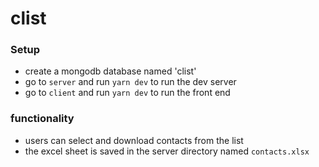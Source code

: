 # clist

### Setup
- create a mongodb database named 'clist'
- go to `server` and run `yarn dev` to run the dev server
- go to `client` and run `yarn dev` to run the front end

### functionality
- users can select and download contacts from the list
- the excel sheet is saved in the server directory named `contacts.xlsx`

